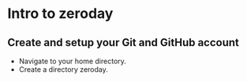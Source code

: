 # Intro to zeroday
## Create and setup your Git and GitHub account

* Navigate to your home directory.
* Create a directory zeroday.
